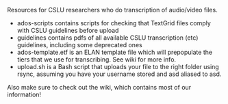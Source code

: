 Resources for CSLU researchers who do transcription of audio/video files.

* ados-scripts contains scripts for checking that TextGrid files comply with
    CSLU guidelines before upload
* guidelines contains pdfs of all available CSLU transcription (etc) guidelines,
    including some deprecated ones
* ados-template.etf is an ELAN template file which will prepopulate the tiers
    that we use for transcribing.  See wiki for more info.
* upload.sh is a Bash script that uploads your file to the right folder using 
    rsync, assuming you have your username stored and asd aliased to asd.

Also make sure to check out the wiki, which contains most of our information!